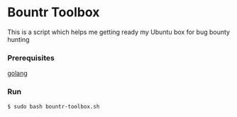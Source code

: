 # Bountr Toolbox
This is a script which helps me getting ready my Ubuntu box for bug bounty hunting

### Prerequisites
[golang](https://golang.org/doc/install)

### Run

```sh
$ sudo bash bountr-toolbox.sh
```
